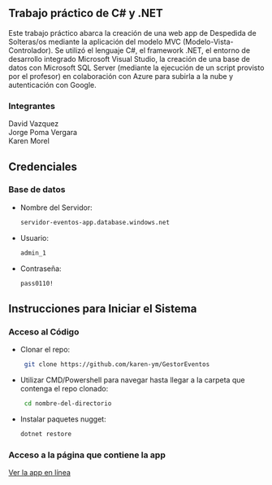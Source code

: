 ## Trabajo práctico de C# y .NET

Este trabajo práctico abarca la creación de una web app de Despedida de Solteras/os mediante la aplicación del modelo MVC (Modelo-Vista-Controlador). Se utilizó el lenguaje C#, el framework .NET, el entorno de desarrollo integrado Microsoft Visual Studio, la creación de una base de datos con Microsoft SQL Server (mediante la ejecución de un script provisto por el profesor) en colaboración con Azure para subirla a la nube y autenticación con Google.

### Integrantes

David Vazquez <br>
Jorge Poma Vergara <br>
Karen Morel

## Credenciales

### Base de datos

* Nombre del Servidor:
   ```sh
   servidor-eventos-app.database.windows.net
   ```
* Usuario:
   ```sh
   admin_1
   ```
* Contraseña:
   ```sh
   pass0110!
   ```

## Instrucciones para Iniciar el Sistema

### Acceso al Código

* Clonar el repo:
   ```sh
    git clone https://github.com/karen-ym/GestorEventos
   ```
* Utilizar CMD/Powershell para navegar hasta llegar a la carpeta que contenga el repo clonado:
   ```sh
    cd nombre-del-directorio
   ```
* Instalar paquetes nugget:
  ```sh
  dotnet restore
  ```

<p> </p>

### Acceso a la página que contiene la app

[Ver la app en línea](https://gala-eventos.azurewebsites.net/) <!-- // COMPLETAR LUEGO -->
